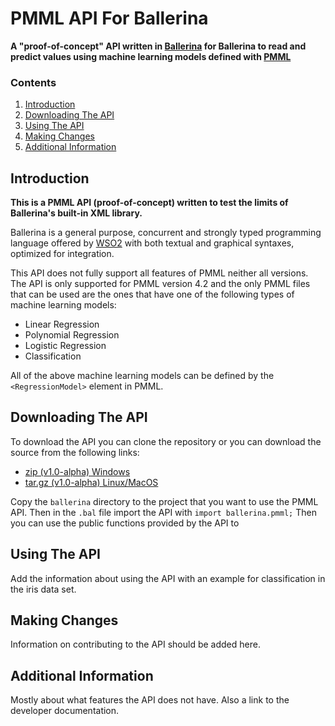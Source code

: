 # PMML API For Ballerina
**A "proof-of-concept" API written in [Ballerina](https://ballerinalang.org/) for Ballerina to read and predict values using machine learning models defined with [PMML](http://dmg.org/pmml/pmml-v4-2-1.html)**

### Contents
1. [Introduction](#introduction)
2. [Downloading The API](#download)
3. [Using The API](#using)
4. [Making Changes](#changes)
5. [Additional Information](#additional)

## <a name="introduction"> Introduction </a>
**This is a PMML API (proof-of-concept) written to test the limits of Ballerina's built-in XML library.**

Ballerina is a general purpose, concurrent and strongly typed programming language offered by [WSO2](https://wso2.com/) with both textual and graphical syntaxes, optimized for integration.

This API does not fully support all features of PMML neither all versions. The API is only supported for PMML version 4.2 and the only PMML files that can be used are the ones that have one of the following types of machine learning models:
* Linear Regression
* Polynomial Regression
* Logistic Regression
* Classification

All of the above machine learning models can be defined by the `<RegressionModel>` element in PMML.

## <a name="download"> Downloading The API </a>
To download the API you can clone the repository or you can download the 
source from the following links:
* [zip (v1.0-alpha) Windows](https://github.com/moizalicious/ballerina-pmml/archive/v1.0-alpha.zip)
* [tar.gz (v1.0-alpha) Linux/MacOS](https://github.com/moizalicious/ballerina-pmml/archive/v1.0-alpha.tar.gz)

Copy the `ballerina` directory to the project that you want to use the PMML API. 
Then in the `.bal` file import the API with `import ballerina.pmml;` Then 
you can use the public functions provided by the API to 

## <a name="using"> Using The API </a>
Add the information about using the API with an example for classification in the iris data set.

## <a name="changes"> Making Changes </a>
Information on contributing to the API should be added here.

## <a name="additional"> Additional Information </a>
Mostly about what features the API does not have. Also a link to the developer documentation.


